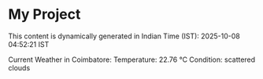 # My Project

This content is dynamically generated in Indian Time (IST): 2025-10-08 04:52:21 IST


Current Weather in Coimbatore:
Temperature: 22.76 °C
Condition: scattered clouds
